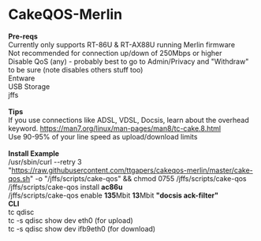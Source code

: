 # CakeQOS-Merlin
<b>Pre-reqs</b><br />
    Currently only supports RT-86U & RT-AX88U running Merlin firmware<br />
    Not recommended for connection up/down of 250Mbps or higher<br />
    Disable QoS (any) - probably best to go to Admin/Privacy and "Withdraw" to be sure (note disables others stuff too)<br />
    Entware<br />
    USB Storage<br />
    jffs<br />
<br />
<b>Tips</b><br />
If you use connections like ADSL, VDSL, Docsis, learn about the overhead keyword. https://man7.org/linux/man-pages/man8/tc-cake.8.html<br />
Use 90-95% of your line speed as upload/download limits<br />
<br />
<b>Install Example</b><br />
/usr/sbin/curl --retry 3 "https://raw.githubusercontent.com/ttgapers/cakeqos-merlin/master/cake-qos.sh" -o "/jffs/scripts/cake-qos" && chmod 0755 /jffs/scripts/cake-qos<br />
/jffs/scripts/cake-qos install <b>ac86u</b><br />
/jffs/scripts/cake-qos enable <b>135</b>Mbit <b>13</b>Mbit <b>"docsis ack-filter"</b>
<br />
<b>CLI</b><br />
    tc qdisc<br />
    tc -s qdisc show dev eth0 (for upload)<br />
    tc -s qdisc show dev ifb9eth0 (for download)<br />
